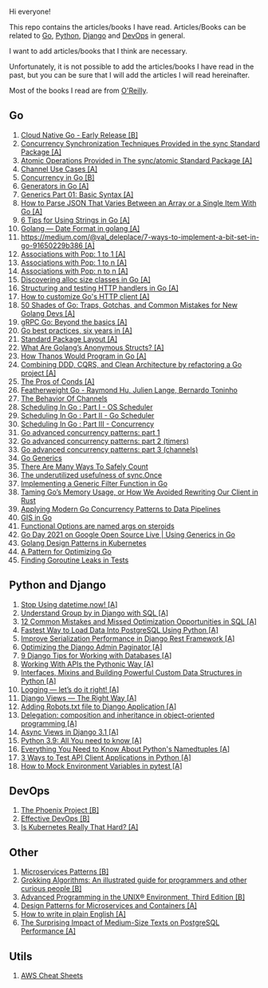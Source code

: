 Hi everyone!

This repo contains the articles/books I have read.
Articles/Books can be related to [Go](#go), [Python](#python-and-django), [Django](#python-and-django) and [DevOps](#python-and-django) in general.

I want to add articles/books that I think are necessary.

Unfortunately, it is not possible to add the articles/books I have read in the past, 
but you can be sure that I will add the articles I will read hereinafter.

Most of the books I read are from [O'Reilly](https://learning.oreilly.com/). 

## Go
1. [Cloud Native Go - Early Release [B]](https://learning.oreilly.com/library/view/cloud-native-go/9781492076322/)
2. [Concurrency Synchronization Techniques Provided in the sync Standard Package [A]](https://go101.org/article/concurrent-synchronization-more.html)
3. [Atomic Operations Provided in The sync/atomic Standard Package [A]](https://go101.org/article/concurrent-atomic-operation.html)
4. [Channel Use Cases [A]](https://go101.org/article/channel-use-cases.html)
5. [Concurrency in Go [B]](https://learning.oreilly.com/library/view/concurrency-in-go/9781491941294/)
6. [Generators in Go [A]](https://blog.haardiek.org/generators-in-go)
7. [Generics Part 01: Basic Syntax [A]](https://www.ardanlabs.com/blog/2020/07/generics-01-basic-syntax.html)
8. [How to Parse JSON That Varies Between an Array or a Single Item With Go [A]](https://www.calhoun.io/how-to-parse-json-that-varies-between-an-array-or-a-single-item-with-go/)
9. [6 Tips for Using Strings in Go [A]](https://www.calhoun.io/6-tips-for-using-strings-in-go/)
10. [Golang — Date Format in golang [A]](https://medium.com/@thanaroj09/golang-date-format-in-golang-f5f88cccc6ab)
11. [https://medium.com/@val_deleplace/7-ways-to-implement-a-bit-set-in-go-91650229b386 [A]](https://medium.com/@val_deleplace/7-ways-to-implement-a-bit-set-in-go-91650229b386)
12. [Associations with Pop: 1 to 1 [A]](https://blog.gobuffalo.io/associations-with-pop-1-to-1-592f02e2bdd8)
13. [Associations with Pop: 1 to n [A]](https://blog.gobuffalo.io/associations-with-pop-1-to-n-2fb3e1c3833f)
14. [Associations with Pop: n to n [A]](https://blog.gobuffalo.io/associations-with-pop-n-to-n-4d315563a7a7)
15. [Discovering alloc size classes in Go [A]](https://commaok.xyz/post/discovering-size-classes/)
16. [Structuring and testing HTTP handlers in Go [A]](https://www.maragu.dk/blog/structuring-and-testing-http-handlers-in-go/)
17. [How to customize Go's HTTP client [A]](https://rafallorenz.com/go/customize-http-client/)
18. [50 Shades of Go: Traps, Gotchas, and Common Mistakes for New Golang Devs [A]](http://devs.cloudimmunity.com/gotchas-and-common-mistakes-in-go-golang/index.html) 
19. [gRPC Go: Beyond the basics [A]](https://blog.gopheracademy.com/advent-2017/go-grpc-beyond-basics/)
20. [Go best practices, six years in [A]](https://peter.bourgon.org/go-best-practices-2016/#repository-structure)
21. [Standard Package Layout [A]](https://medium.com/@benbjohnson/standard-package-layout-7cdbc8391fc1)
22. [What Are Golang’s Anonymous Structs? [A]](https://qvault.io/2020/04/21/what-are-golangs-anonymous-structs/)
23. [How Thanos Would Program in Go [A]](https://www.bwplotka.dev/2020/how-thanos-would-program-in-go/)
24. [Combining DDD, CQRS, and Clean Architecture by refactoring a Go project [A]](https://threedots.tech/post/ddd-cqrs-clean-architecture-combined/)
25. [The Pros of Conds [A]](https://lukechampine.com/cond.html)
26. [Featherweight Go - Raymond Hu, Julien Lange, Bernardo Toninho](https://www.youtube.com/watch?v=Sw53HGyCGcU)
27. [The Behavior Of Channels](https://www.ardanlabs.com/blog/2017/10/the-behavior-of-channels.html)
28. [Scheduling In Go : Part I - OS Scheduler](https://www.ardanlabs.com/blog/2018/08/scheduling-in-go-part1.html)
29. [Scheduling In Go : Part II - Go Scheduler](https://www.ardanlabs.com/blog/2018/08/scheduling-in-go-part2.html)
30. [Scheduling In Go : Part III - Concurrency](https://www.ardanlabs.com/blog/2018/12/scheduling-in-go-part3.html)
31. [Go advanced concurrency patterns: part 1](https://blogtitle.github.io/go-advanced-concurrency-patterns-part-1/)
32. [Go advanced concurrency patterns: part 2 (timers)](https://blogtitle.github.io/go-advanced-concurrency-patterns-part-2-timers/)
33. [Go advanced concurrency patterns: part 3 (channels)](https://blogtitle.github.io/go-advanced-concurrency-patterns-part-3-channels/)
34. [Go Generics](https://blogtitle.github.io/go-generics/)
35. [There Are Many Ways To Safely Count](https://brunocalza.me/there-are-many-ways-to-safely-count/)
36. [The underutilized usefulness of sync.Once](https://blog.chuie.io/posts/synconce/)
37. [Implementing a Generic Filter Function in Go](https://preslav.me/2021/09/22/implementing-a-generic-filter-function-in-golang/)
38. [Taming Go’s Memory Usage, or How We Avoided Rewriting Our Client in Rust](https://www.akitasoftware.com/blog-posts/taming-gos-memory-usage-or-how-we-avoided-rewriting-our-client-in-rust)
39. [Applying Modern Go Concurrency Patterns to Data Pipelines](https://medium.com/amboss/applying-modern-go-concurrency-patterns-to-data-pipelines-b3b5327908d4)
40. [GIS in Go](https://www.ardanlabs.com/blog/2021/11/gis-in-go.html)
41. [Functional Options are named args on steroids](https://blog.uptrace.dev/posts/go-functional-options-named-args.html)
42. [Go Day 2021 on Google Open Source Live | Using Generics in Go](https://www.youtube.com/watch?v=nr8EpUO9jhw) 
43. [Golang Design Patterns in Kubernetes](https://aly.arriqaaq.com/golang-design-patterns/)
44. [A Pattern for Optimizing Go](https://www.splunk.com/en_us/blog/devops/a-pattern-for-optimizing-go-2.html)
45. [Finding Goroutine Leaks in Tests](https://www.storj.io/blog/finding-goroutine-leaks-in-tests)

## Python and Django
1. [Stop Using datetime.now! [A]](https://hakibenita.com/python-dependency-injection)
2. [Understand Group by in Django with SQL [A]](https://hakibenita.com/django-group-by-sql)
3. [12 Common Mistakes and Missed Optimization Opportunities in SQL [A]](https://hakibenita.com/sql-dos-and-donts)
4. [Fastest Way to Load Data Into PostgreSQL Using Python [A]](https://hakibenita.com/fast-load-data-python-postgresql)
5. [Improve Serialization Performance in Django Rest Framework [A]](https://hakibenita.com/django-rest-framework-slow)
6. [Optimizing the Django Admin Paginator [A]](https://hakibenita.com/optimizing-the-django-admin-paginator)
7. [9 Django Tips for Working with Databases [A]](https://hakibenita.com/9-django-tips-for-working-with-databases)
8. [Working With APIs the Pythonic Way [A]](https://hakibenita.com/working-with-apis-the-pythonic-way)
9. [Interfaces, Mixins and Building Powerful Custom Data Structures in Python [A]](https://rednafi.github.io/digressions/python/2020/07/03/python-mixins.html)
10. [Logging — let’s do it right! [A]](https://medium.com/hiredscore-engineering/logging-lets-do-it-right-41d568d3bfcd)
11. [Django Views — The Right Way [A]](https://spookylukey.github.io/django-views-the-right-way/)
12. [Adding Robots.txt file to Django Application [A]](https://www.pythoncircle.com/post/578/adding-robotstxt-file-to-django-application/)
13. [Delegation: composition and inheritance in object-oriented programming [A]](https://www.thedigitalcatonline.com/blog/2020/08/17/delegation-composition-and-inheritance-in-object-oriented-programming/)
14. [Async Views in Django 3.1 [A]](https://testdriven.io/blog/django-async-views/)
15. [Python 3.9: All You need to know [A]](https://ayushi7rawat.hashnode.dev/python-39-all-you-need-to-know)
16. [Everything You Need to Know About Python's Namedtuples [A]](https://miguendes.me/everything-you-need-to-know-about-pythons-namedtuples-ckfim70u102jbots197jn0zmh)
17. [3 Ways to Test API Client Applications in Python [A]](https://miguendes.me/3-ways-to-test-api-client-applications-in-python-ckf9id01c01302zs15m1off81)
18. [How to Mock Environment Variables in pytest [A]](https://adamj.eu/tech/2020/10/13/how-to-mock-environment-variables-with-pytest/) 

## DevOps
1. [The Phoenix Project [B]](https://learning.oreilly.com/library/view/the-phoenix-project/9781457191350/)
2. [Effective DevOps [B]](https://learning.oreilly.com/library/view/effective-devops/9781491926291/)
3. [Is Kubernetes Really That Hard? [A]](https://dzone.com/articles/is-kubernetes-really-that-hard)

## Other
1. [Microservices Patterns [B]](https://learning.oreilly.com/library/view/microservices-patterns/9781617294549/#toc)
2. [Grokking Algorithms: An illustrated guide for programmers and other curious people [B]](https://learning.oreilly.com/library/view/grokking-algorithms-an/9781617292231/)
3. [Advanced Programming in the UNIX® Environment, Third Edition [B]](https://learning.oreilly.com/library/view/advanced-programming-in/9780321638014/)
4. [Design Patterns for Microservices and Containers [A]](https://devopedia.org/design-patterns-for-microservices-and-containers)
5. [How to write in plain English [A]](http://www.plainenglish.co.uk/how-to-write-in-plain-english.html)
6. [The Surprising Impact of Medium-Size Texts on PostgreSQL Performance [A]](https://hakibenita.com/sql-medium-text-performance)


## Utils
1. [AWS Cheat Sheets](https://tutorialsdojo.com/aws-cheat-sheets/)
